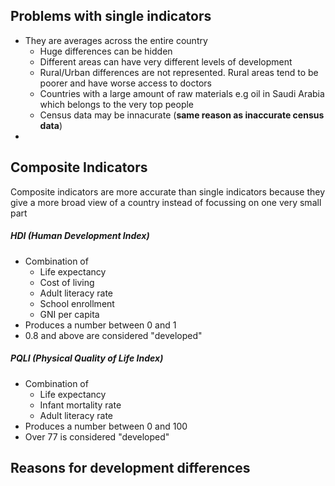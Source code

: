 ## Problems with single indicators
* They are averages across the entire country
	* Huge differences can be hidden
	* Different areas can have very different levels of development
	* Rural/Urban differences are not represented. Rural areas tend to be poorer and have worse access to doctors
	* Countries with a large amount of raw materials e.g oil in Saudi Arabia which belongs to the very top people
	* Census data may be innacurate (**same reason as inaccurate census data**)
* 

## Composite Indicators
Composite indicators are more accurate than single indicators because they give a more broad view of a country instead of focussing on one very small part

##### HDI (Human Development Index)
* Combination of
	* Life expectancy
	* Cost of living
	* Adult literacy rate
	* School enrollment
	* GNI per capita
* Produces a number between 0 and 1
* 0.8 and above are considered "developed"

##### PQLI (Physical Quality of Life Index)
* Combination of
	* Life expectancy
	* Infant mortality rate
	* Adult literacy rate
* Produces a number between 0 and 100
* Over 77 is considered "developed"

## Reasons for development differences